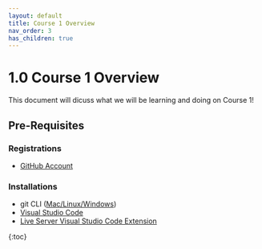 ```yaml
---
layout: default
title: Course 1 Overview
nav_order: 3
has_children: true
---
```


# 1.0 Course 1 Overview
This document will dicuss what we will be learning and doing on Course 1!

## Pre-Requisites
### Registrations
* [GitHub Account](www.github.com)

### Installations
* git CLI ([Mac/Linux](https://git-scm.com/book/en/v2/Getting-Started-Installing-Git)<a href = '/CloudWebDevelopment/[2022] How to install Git on Windows 10 _ 11 (step by step guide) _ by Valentin Despa _ DevOps with Valentine _ Medium.pdf' target = '_blank'>/Windows</a>)
* [Visual Studio Code](https://code.visualstudio.com/download)
* [Live Server Visual Studio Code Extension](https://marketplace.visualstudio.com/items?itemName=ritwickdey.LiveServer)


{:toc}
